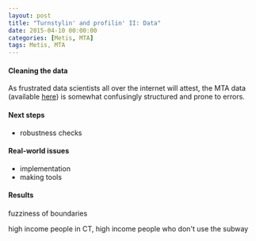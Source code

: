 ```yaml
---
layout: post
title: "Turnstylin' and profilin' II: Data"
date: 2015-04-10 00:00:00
categories: [Metis, MTA]
tags: Metis, MTA
---
```


#### Cleaning the data

As frustrated data scientists all over the internet will attest, the MTA data (available [here](http://web.mta.info/developers/turnstile.html)) is somewhat confusingly structured and prone to errors.

#### Next steps
- robustness checks
#### Real-world issues
- implementation
- making tools
#### Results
####


fuzziness of boundaries

high income people in CT, high income people who don't use the subway

